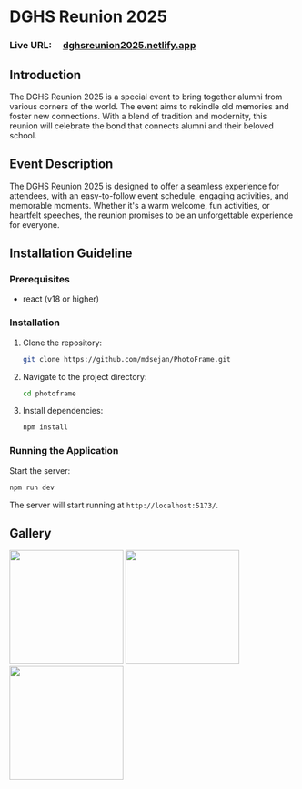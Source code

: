 # DGHS Reunion 2025

### Live URL: &nbsp; &nbsp; [dghsreunion2025.netlify.app](https://dghsreunion2025.netlify.app/)

## Introduction

The DGHS Reunion 2025 is a special event to bring together alumni from various corners of the world. The event aims to rekindle old memories and foster new connections. With a blend of tradition and modernity, this reunion will celebrate the bond that connects alumni and their beloved school.

## Event Description

The DGHS Reunion 2025 is designed to offer a seamless experience for attendees, with an easy-to-follow event schedule, engaging activities, and memorable moments. Whether it's a warm welcome, fun activities, or heartfelt speeches, the reunion promises to be an unforgettable experience for everyone.

## Installation Guideline

### Prerequisites

- react (v18 or higher)

### Installation

1. Clone the repository:

   ```bash
   git clone https://github.com/mdsejan/PhotoFrame.git
   ```

2. Navigate to the project directory:

   ```bash
   cd photoframe
   ```

3. Install dependencies:

   ```bash
   npm install
   ```

### Running the Application

Start the server:

```bash
npm run dev
```

The server will start running at `http://localhost:5173/`.

## Gallery

<p float="left">
  <img src="https://github.com/user-attachments/assets/0414a004-428b-479f-8ba9-5248870a7248" width="200" />
  <img src="https://github.com/user-attachments/assets/20532d9e-4270-4f74-b2b6-600f7451b04a" width="200" />
  <img src="https://github.com/user-attachments/assets/d30be33b-4fe7-487c-a370-450f5e0e2402" width="200" />
</p>
